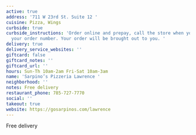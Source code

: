 ```yaml
---
active: true
address: '711 W 23rd St. Suite 12 '
cuisine: Pizza, Wings
curbside: true
curbside_instructions: 'Order online and prepay, call the store when you arrive with
  your order number. Your order will be brought out to you. '
delivery: true
delivery_service_websites: ''
giftcard: false
giftcard_notes: ''
giftcard_url: ''
hours: Sun-Th 10am-2am Fri-Sat 10am-3am
name: 'Sarpino’s Pizzeria Lawrence '
neighborhood: ''
notes: Free delivery
restaurant_phone: 785-727-7770
social: ''
takeout: true
website: https://gosarpinos.com/lawrence
---
```


Free delivery